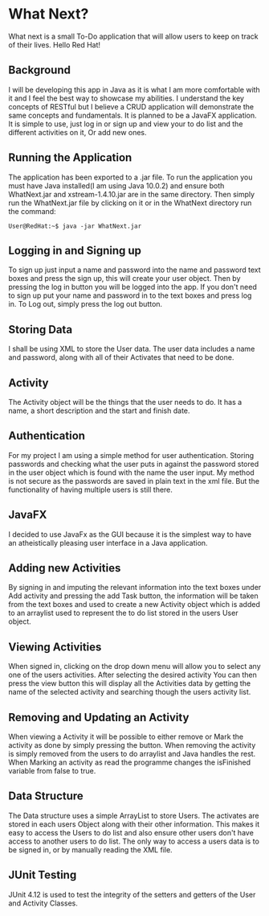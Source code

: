 # What Next?
 What next is a small To-Do application that will allow users to keep on track of their lives. 
Hello Red Hat!

## Background
I will be developing this app in Java as it is what I am more comfortable with it
and I feel the best way to showcase my abilities. I understand the key concepts of 
RESTful but I believe a CRUD application will demonstrate the same 
concepts and fundamentals. It is planned to be a JavaFX application. 
It is simple to use, just log in or sign up and view your to do list 
and the different activities on it, Or add new ones.

## Running the Application
The application has been exported to a .jar file. To run the application you must have
Java installed(I am using Java 10.0.2) and ensure both WhatNext.jar and xstream-1.4.10.jar are in the same
directory. Then simply run the WhatNext.jar file by clicking on it or
 in the WhatNext directory run the command:
```console
User@RedHat:~$ java -jar WhatNext.jar
```

## Logging in and Signing up
To sign up just input a name and password into the name and password text boxes
and press the sign up, this will create your user object. Then by pressing the log in
button you will be logged into the app. If you don't need to sign up put your name 
and password in to the text boxes and press log in. To Log out, simply press the 
log out button.

## Storing Data
I shall be using XML to store the User data. The user data includes a name and password,
along with all of their Activates that need to be done.

## Activity
The Activity object will be the things that the user needs to do. It has a name, a short
description and the start and finish date.

## Authentication 
For my project I am using a simple method for user authentication. Storing passwords 
and checking what the user puts in against the password stored in the user object which is found 
with the name the user input. My method is not secure as the passwords are saved 
in plain text in the xml file. But the functionality of having multiple 
users is still there.

## JavaFX
I decided to use JavaFx as the GUI because it is the simplest way to have an
atheistically pleasing user interface in a Java application. 
 
## Adding new Activities
By signing in and imputing the relevant information into the text boxes under Add activity and pressing
the add Task button, the information will be taken from the text boxes and used to 
create a new Activity object which is added to an arraylist used to represent the to do
list stored in the users User object. 

## Viewing Activities
When signed in, clicking on the drop down menu will allow you to select any one of the 
users activities. After selecting the desired activity You can then press the view button
this will display all the Activities data by getting the name of the selected activity
and searching though the users activity list. 

## Removing and Updating an Activity
When viewing a Activity it will be possible to either remove or Mark the activity as
done by simply pressing the button. When removing the activity is simply removed from 
the users to do arraylist and Java handles the rest. When Marking an activity as read
the programme changes the isFinished variable from false to true. 

## Data Structure
The Data structure uses a simple ArrayList to store Users. The activates are stored
in each users Object along with their other information. This makes it easy to access
the Users to do list and also ensure other users don't have access to another users
to do list. The only way to access a users data is to be signed in, or by manually
reading the XML file.   

## JUnit Testing
JUnit 4.12 is used to test the integrity of the setters and getters of the User and
Activity Classes.  

